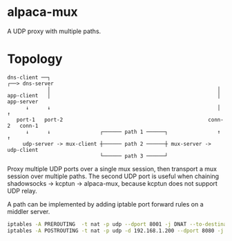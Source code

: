 alpaca-mux
==========

A UDP proxy with multiple paths.

# Topology

```
dns-client ──┐                                                      ┌──> dns-server
             │                                                      │
app-client   │                                                      │    app-server
      ↓      ↓                                                      │      ↑
   port-1   port-2                                               conn-2   conn-1
      ↓      ↓                ┌────── path 1 ──────┐                ↑      ↑
     udp-server -> mux-client ┼────── path 2 ──────┼ mux-server -> udp-client
                              └────── path 3 ──────┘
```

Proxy multiple UDP ports over a single mux session, then transport a mux session over multiple paths. The second UDP port is useful when chaining shadowsocks -> kcptun -> alpaca-mux, because kcptun does not support UDP relay.

A path can be implemented by adding iptable port forward rules on a middler server.

```sh
iptables -A PREROUTING  -t nat -p udp --dport 8001 -j DNAT --to-destination 192.168.1.200:8080
iptables -A POSTROUTING -t nat -p udp -d 192.168.1.200 --dport 8080 -j MASQUERADE
```
